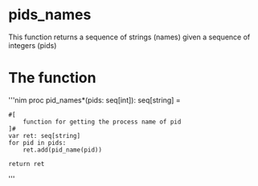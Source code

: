 # pids_names

This function returns a sequence of strings (names) given a sequence of integers (pids)

# The function

'''nim
proc pid_names*(pids: seq[int]): seq[string] =

    #[
        function for getting the process name of pid
    ]#
    var ret: seq[string]
    for pid in pids:
        ret.add(pid_name(pid))

    return ret
    
'''